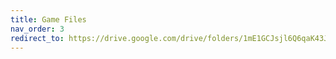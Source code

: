 ```yaml
---
title: Game Files
nav_order: 3
redirect_to: https://drive.google.com/drive/folders/1mE1GCJsjl6Q6qaK43JOZDyfX0ZXLPHYl?usp=sharing
---
```

